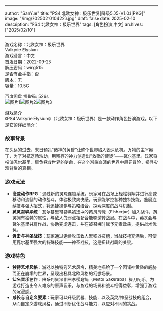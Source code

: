 
---
author: "SanYue"
title: "PS4 北欧女神：极乐世界[降级5.05-V1.03|PKG]"
image: "/img/20250210104226.jpg"
draft: false
date: 2025-02-10
description: "PS4 北欧女神：极乐世界"
tags: [角色扮演,中文]
archives: ["2025/02/10"]

---

游戏名称：北欧女神：极乐世界   
Valkyrie Elysium    
游戏语言：中文  
首发日期：2022-09-28  
解压密码：wing515  
是否有金手指：否  
版本：无   
容量：10.5G

[百度网盘](https://pan.baidu.com/s/1k8q-59nrPdiV32suPDAAdg) 提取码: 526s  
![图片1](/img/6c7ff8.jpg)![图片2](/img/5e2efc.jpg)![图片3](/img/e4894c.jpg)  

游戏简介  
《PS4 Valkyrie Elysium》（北欧女神：极乐世界）是一款动作角色扮演游戏。以下是它的详细简介：

### 故事背景
在久远的过去，末日预兆“诸神的黄昏”让整个世界陷入毁灭危机。万物的主宰奥丁，为了对抗这场浩劫，用残存的神力创造出“救赎的使徒”——瓦尔基里。玩家将扮演瓦尔基里，肩负拯救世界的使命，在这个濒临崩溃的世界中展开冒险，探寻灾难背后的真相。

### 游戏玩法
- **高速动作RPG**：通过新的灵魂连锁系统，玩家可在战场上轻松翱翔并进行高速移动和流畅的动作战斗，体验极致爽快感。玩家能掌控各种独特技能，施展连续技与强大招式，将迅捷操作与策略结合，探索深度的战斗机制。
- **英灵召唤系统**：瓦尔基里可召唤被选中的英灵灵魂（Einherjar）加入战斗。英灵拥有独特的属性，与敌人的弱点相配合能够逆转战局。在战斗中，英灵会与瓦尔基里并肩作战，协助完成连击，并在被召唤时赋予元素效果，提供战术优势。
- **连击与神圣战技**：玩家通过连续攻击敌人累积战技槽，当战技槽充满后，可使用瓦尔基里强大的特殊技能——神圣战技，这是扭转战局的关键。

### 游戏特色
- **独特艺术风格**：游戏以独特的艺术风格，精美地描绘了一个因诸神黄昏的威胁而正在崩塌的世界，呈现出极具北欧风格的幻想场景。
- **知名音乐创作**：由系列资深作曲家樱庭统（Motoi Sakuraba）操刀配乐，为游戏打造出令人难忘的原声音乐，与游戏的场景和战斗相得益彰，增强了游戏的沉浸感。
- **成长与自定义要素**：玩家可以升级武器、技能，以及英灵/神圣战技的组合，从而自定义游戏风格，通过不断优化战斗能力，以应对不同的挑战。
